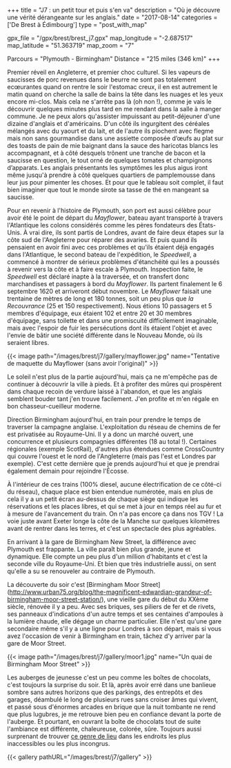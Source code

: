 +++
title = "J7 : un petit tour et puis s'en va"
description = "Où je découvre une vérité dérangeante sur les anglais."
date = "2017-08-14"
categories = ['De Brest à Édimbourg']
type = "post_with_map"

gpx_file = "/gpx/brest/brest_j7.gpx"
map_longitude = "-2.687517"
map_latitude = "51.363719"
map_zoom = "7"

Parcours = "Plymouth - Birmingham"
Distance = "215 miles (346 km)"
+++


Premier réveil en Angleterre, et premier choc culturel. Si les vapeurs de saucisses de porc revenues dans le beurre ne sont pas totalement ecœurantes quand on rentre le soir l'estomac creux, il en est autrement le matin quand on cherche la salle de bains la tête dans les nuages et les yeux encore mi-clos. Mais cela ne s'arrête pas là (oh non !), comme je vais le découvrir quelques minutes plus tard en me rendant dans la salle à manger commune. Je ne peux alors qu'assister impuissant au petit-déjeuner d'une dizaine d'anglais et d'américains. D'un côté ils ingurgitent des céréales mélangés avec du yaourt et du lait, et de l'autre ils piochent avec flegme mais non sans gourmandise dans une assiette composée d’œufs au plat sur des toasts de pain de mie baignant dans la sauce des haricotas blancs les accompagnant, et à côté desquels trônent une tranche de bacon et la saucisse en question, le tout orné de quelques tomates et champignons d’apparats. Les anglais présentants les symptômes les plus aigus iront même jusqu'à prendre à côté quelques quartiers de pamplemousse dans leur jus pour pimenter les choses. Et pour que le tableau soit complet, il faut bien imaginer que tout le monde sirote sa tasse de thé en mangeant sa saucisse.

Pour en revenir à l'histoire de Plymouth, son port est aussi célèbre pour avoir été le point de départ du *Mayflower*, bateau ayant transporté à travers l'Atlantique les colons considérés comme les pères fondateurs des États-Unis.
À vrai dire, ils sont partis de Londres, avant de faire deux étapes sur la côte sud de l'Angleterre pour réparer des avaries. Et puis quand ils pensaient en avoir fini avec ces problèmes et qu'ils étaient déjà engagés dans l'Atlantique, le second bateau de l'expédition, le *Speedwell*, a commencé à montrer de sérieux problèmes d'étanchéité qui les a poussés à revenir vers la côte et à faire escale à Plymouth. Inspection faite, le *Speedwell* est déclaré inapte à la traversée, et on transfert donc marchandises et passagers à bord du *Mayflower*.
Ils partent finalement le 6 septembre 1620 et arriveront début novembre. Le *Mayflower* faisait une trentaine de mètres de long et 180 tonnes, soit un peu plus que *la Recouvrance* (25 et 150 respectivement). Nous étions 10 passagers et 5 membres d'équipage, eux étaient 102 et entre 20 et 30 membres d'équipage, sans toilette et dans une promiscuité difficilement imaginable, mais avec l'espoir de fuir les persécutions dont ils étaient l'objet et avec l'envie de bâtir une société différente dans le Nouveau Monde, où ils seraient libres.

{{< image path="/images/brest/j7/gallery/mayflower.jpg" name="Tentative de maquette du Mayflower (sans avoir l'original)" >}}

Le soleil n'est plus de la partie aujourd'hui, mais ça ne m'empêche pas de continuer à découvrir la ville à pieds. Et à profiter des mûres qui prospèrent dans chaque recoin de verdure laissé à l'abandon, et que les anglais semblent bouder tant j'en trouve facilement. J'en profite et m'en régale en bon chasseur-cueilleur moderne.

Direction Birmingham aujourd'hui, en train pour prendre le temps de traverser la campagne anglaise. L'exploitation du réseau de chemins de fer est privatisée au Royaume-Uni. Il y a donc un marché ouvert, une concurrence et plusieurs compagnies différentes (18 au total !). Certaines régionales (exemple ScotRail), d'autres plus étendues comme CrossCountry qui couvre l'ouest et le nord de l'Angleterre (mais pas l'est et Londres par exemple). C'est cette dernière que je prends aujourd'hui et que je prendrai également demain pour rejoindre l'Écosse.

À l'intérieur de ces trains (100% diesel, aucune électrification de ce côté-ci du réseau), chaque place est bien entendue numérotée, mais en plus de cela il y a un petit écran au-dessus de chaque siège qui indique les réservations et les places libres, et qui se met à jour en temps réel au fur et à mesure de l'avancement du train. On n'a pas encore ça dans nos TGV !
La voie juste avant Exeter longe la côte de la Manche sur quelques kilomètres avant de rentrer dans les terres, et c'est un spectacle des plus agréables.

En arrivant à la gare de Birmingham New Street, la différence avec Plymouth est frappante. La ville paraît bien plus grande, jeune et dynamique. Elle compte un peu plus d'un million d'habitants et c'est la seconde ville du Royaume-Uni. Et bien que très industrielle aussi, on sent qu'elle a su se renouveler au contraire de Plymouth.

La découverte du soir c'est [Birmingham Moor Street] (http://www.urban75.org/blog/the-magnificent-edwardian-grandeur-of-birmingham-moor-street-station/), une vieille gare du début du XXème siècle, rénovée il y a peu. Avec ses briques, ses piliers de fer et de rivets, ses panneaux d'indications d'un autre temps et ses centaines d'ampoules à la lumière chaude, elle dégage un charme particulier. Elle n'est qu'une gare secondaire même s'il y a une ligne pour Londres à son départ, mais si vous avez l'occasion de venir à Birmingham en train, tâchez d'y arriver par la gare de Moor Street.

{{< image path="/images/brest/j7/gallery/moor1.jpg" name="Un quai de Birmingham Moor Street" >}}

Les auberges de jeunesse c'est un peu comme les boîtes de chocolats, c'est toujours la surprise du soir. Et là, après avoir erré dans une banlieue sombre sans autres horizons que des parkings, des entrepôts et des garages, déambulé le long de plusieurs rues sans croiser âmes qui vivent, et passé sous d'énormes arcades en brique que la nuit tombante ne rend que plus lugubres, je me retrouve bien peu en confiance devant la porte de l'auberge. Et pourtant, en ouvrant la boîte de chocolats tout de suite l'ambiance est différente, chaleureuse, colorée, sûre. Toujours aussi surprenant de trouver [ce genre de lieu](http://www.birminghambackpackers.com/index.html) dans les endroits les plus inaccessibles ou les plus incongrus.



{{< gallery pathURL="/images/brest/j7/gallery" >}}
